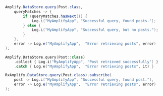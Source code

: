 <amplify-block-switcher>
<amplify-block name="Java">

```java
Amplify.DataStore.query(Post.class,
    queryMatches -> {
        if (queryMatches.hasNext()) {
            Log.i("MyAmplifyApp", "Successful query, found posts.");
        } else {
            Log.i("MyAmplifyApp", "Successful query, but no posts.");
        }
    },
    error -> Log.e("MyAmplifyApp",  "Error retrieving posts", error)
);
```

</amplify-block>
<amplify-block name="Kotlin">

```kotlin
Amplify.DataStore.query(Post::class)
    .collect { Log.i("MyAmplifyApp", "Post retrieved successfully") }
    .catch { Log.e("MyAmplifyApp",  "Error retrieving posts", it) }
```

</amplify-block>
<amplify-block name="RxJava">

```java
RxAmplify.DataStore.query(Post.class).subscribe(
    post -> Log.i("MyAmplifyApp", "Successful query, found post."),
    error -> Log.e("MyAmplifyApp",  "Error retrieving posts", error)
);
```

</amplify-block>
</amplify-block-switcher>
